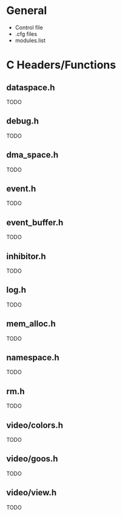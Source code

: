 # General
* Control file
* .cfg files
* modules.list

# C Headers/Functions

## dataspace.h
TODO
## debug.h
TODO
## dma\_space.h
TODO
## event.h
TODO
## event\_buffer.h
TODO
## inhibitor.h
TODO
## log.h
TODO
## mem\_alloc.h
TODO
## namespace.h
TODO
## rm.h
TODO
## video/colors.h
TODO
## video/goos.h
TODO
## video/view.h
TODO
